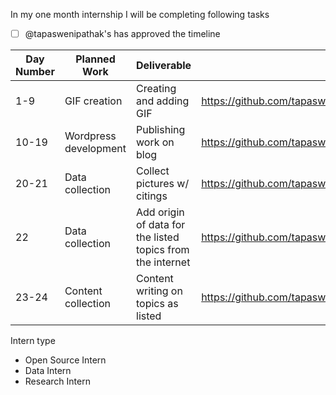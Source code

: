 In my one month internship I will be completing following tasks

- [ ] @tapaswenipathak's has approved the timeline


| Day Number  |  Planned Work | Deliverable | Ticket | Intern Type |
|---|---|---|---|---|
| 1-9 | GIF creation   | Creating and adding GIF  | https://github.com/tapaswenipathak/GitGIFs/issues   | Open Source intern  |
| 10-19 | Wordpress development   | Publishing work on blog  | https://github.com/tapaswenipathak/Internship/issues/61   | Research Intern  |
| 20-21 |  Data collection  | Collect pictures w/ citings   | https://github.com/tapaswenipathak/Bot-list/issues/2  | Data Intern  |
| 22 |  Data collection  | Add  origin of data for the listed topics from the internet   | https://github.com/tapaswenipathak/TheLesserNumber/issues/1  | Data Intern  |
| 23-24 |  Content collection  | Content writing on topics as listed   | https://github.com/tapaswenipathak/TheLesserNumber/issues/4  | Research Intern  |

Intern type

- Open Source Intern 
- Data Intern 
- Research Intern 
